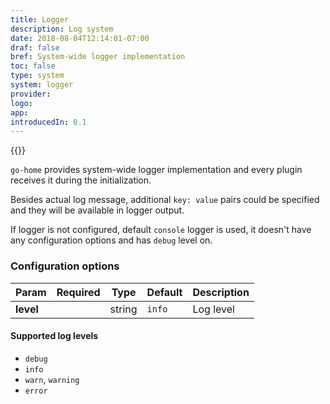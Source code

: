 ```yaml
---
title: Logger
description: Log system
date: 2018-08-04T12:14:01-07:00
draf: false
bref: System-wide logger implementation
toc: false
type: system
system: logger
provider:
logo:
app:
introducedIn: 0.1
---
```

{{<provider>}}

`go-home` provides system-wide logger implementation and every plugin receives it during the initialization. 

Besides actual log message, additional `key: value` pairs could be specified and they will be available in logger output. 

If logger is not configured, default `console` logger is used, it doesn't have any configuration options and has `debug` level on.

### Configuration options

| Param | Required | Type | Default | Description |
|-------|----------|------|---------|-------------|
| **level** || string | `info` | Log level | 

#### Supported log levels
* `debug`
* `info`
* `warn`, `warning`
* `error`
